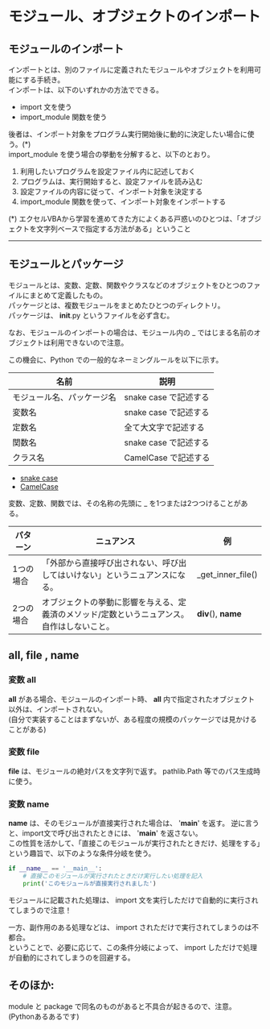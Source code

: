 # モジュール、オブジェクトのインポート

## モジュールのインポート

インポートとは、別のファイルに定義されたモジュールやオブジェクトを利用可能にする手続き。    
インポートは、以下のいずれかの方法でできる。

- import 文を使う
- import_module 関数を使う

後者は、インポート対象をプログラム実行開始後に動的に決定したい場合に使う。(*)  
import_module を使う場合の挙動を分解すると、以下のとおり。

1. 利用したいプログラムを設定ファイル内に記述しておく
2. プログラムは、実行開始すると、設定ファイルを読み込む
3. 設定ファイルの内容に従って、インポート対象を決定する
4. import_module 関数を使って、インポート対象をインポートする

(*) エクセルVBAから学習を進めてきた方によくある戸惑いのひとつは、「オブジェクトを文字列ベースで指定する方法がある」ということ

***

## モジュールとパッケージ

モジュールとは、変数、定数、関数やクラスなどのオブジェクトをひとつのファイルにまとめて定義したもの。  
パッケージとは、複数モジュールをまとめたひとつのディレクトリ。  
パッケージは、 __init__.py というファイルを必ず含む。

なお、モジュールのインポートの場合は、モジュール内の _ ではじまる名前のオブジェクトは利用できないので注意。

この機会に、Python での一般的なネーミングルールを以下に示す。

| 名前            | 説明 |
|---------------|---|
| モジュール名、パッケージ名 | snake case で記述する |
| 変数名           | snake case で記述する |
| 定数名           | 全て大文字で記述する |
| 関数名           | snake case で記述する |
| クラス名          | CamelCase で記述する |

- [snake case](https://forum.pc5bai.com/tips/glossary/snake_case/)
- [CamelCase](https://forum.pc5bai.com/tips/glossary/camel_case/)

変数、定数、関数では、その名称の先頭に _ を1つまたは2つつけることがある。

| パターン  | ニュアンス                                              | 例                   | 
|-------|----------------------------------------------------|---------------------|
| 1つの場合 | 「外部から直接呼び出されない、呼び出してはいけない」というニュアンスになる。             | _get_inner_file()   | 
| 2つの場合 | オブジェクトの挙動に影響を与える、定義済のメソッド/定数というニュアンス。<br>自作はしないこと。 | __div__(), __name__ | 

## __all__, __file__ , __name__

### 変数 __all__

__all__ がある場合、モジュールのインポート時、 __all__ 内で指定されたオブジェクト以外は、インポートされない。  
(自分で実装することはまずないが、ある程度の規模のパッケージでは見かけることがある)

### 変数 __file__

__file__ は、モジュールの絶対パスを文字列で返す。
pathlib.Path 等でのパス生成時に使う。

### 変数 __name__

__name__ は、そのモジュールが直接実行された場合は、 '__main__' を返す。
逆に言うと、import文で呼び出されたときには、 '__main__' を返さない。  
この性質を活かして、「直接このモジュールが実行されたときだけ、処理をする」という趣旨で、以下のような条件分岐を使う。

```python
if __name__ == '__main__':
    # 直接このモジュールが実行されたときだけ実行したい処理を記入
    print('このモジュールが直接実行されました')

```

モジュールに記載された処理は、 import 文を実行しただけで自動的に実行されてしまうので注意！

一方、副作用のある処理などは、 import されただけで実行されてしまうのは不都合。    
ということで、必要に応じて、この条件分岐によって、 import しただけで処理が自動的にされてしまうのを回避する。

## そのほか:

module と package で同名のものがあると不具合が起きるので、注意。  
(Pythonあるあるです)

